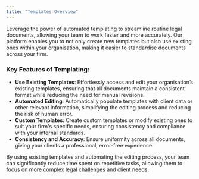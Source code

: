 ```yaml
---
title: "Templates Overview"
---
```


Leverage the power of automated templating to streamline routine legal documents, allowing your team to work faster and more accurately. Our platform enables you to not only create new templates but also use existing ones within your organisation, making it easier to standardise documents across your firm.

### Key Features of Templating:

- **Use Existing Templates**: Effortlessly access and edit your organisation’s existing templates, ensuring that all documents maintain a consistent format while reducing the need for manual revisions.
- **Automated Editing**: Automatically populate templates with client data or other relevant information, simplifying the editing process and reducing the risk of human error.
- **Custom Templates**: Create custom templates or modify existing ones to suit your firm's specific needs, ensuring consistency and compliance with your internal standards.
- **Consistency and Accuracy**: Ensure uniformity across all documents, giving your clients a professional, error-free experience.

By using existing templates and automating the editing process, your team can significantly reduce time spent on repetitive tasks, allowing them to focus on more complex legal challenges and client needs.
